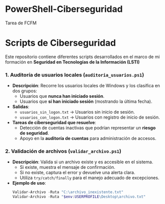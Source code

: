# PowerShell-Ciberseguridad
Tarea de FCFM

# Scripts de Ciberseguridad  
Este repositorio contiene diferentes scripts desarrollados en el marco de mi formación en **Seguridad en Tecnologías de la Información (LSTI)**
### 1. Auditoría de usuarios locales (`auditoria_usuarios.ps1`)
- **Descripción**: Recorre los usuarios locales de Windows y los clasifica en dos grupos:  
  - Usuarios que **nunca han iniciado sesión**.  
  - Usuarios que **sí han iniciado sesión** (mostrando la última fecha).  
- **Salidas**:  
  - `usuarios_sin_logon.txt` → Usuarios sin inicio de sesión.  
  - `usuarios_con_logon.txt` → Usuarios con registro de inicio de sesión.  
- **Tareas de ciberseguridad que resuelve**:  
  - Detección de cuentas inactivas que podrían representar un **riesgo de seguridad**.  
  - Apoyo en la **auditoría de cuentas** para administración de accesos.  

### 2. Validación de archivos (`validar_archivo.ps1`)
- **Descripción**: Valida si un archivo existe y es accesible en el sistema.  
  - Si existe, muestra el mensaje de confirmación.  
  - Si no existe, captura el error y devuelve una alerta clara.  
  - Utiliza `try/catch/finally` para el manejo adecuado de excepciones.  
- **Ejemplo de uso**:
  ```powershell
  Validar-Archivo -Ruta "C:\archivo_inexistente.txt"
  Validar-Archivo -Ruta "$env:USERPROFILE\Desktop\archivo.txt"
